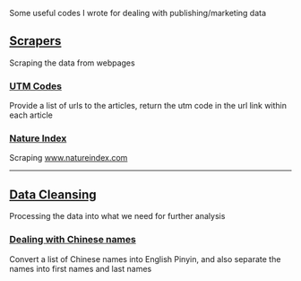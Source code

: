 Some useful codes I wrote for dealing with publishing/marketing data

## [Scrapers](https://github.com/tsunamizou/Data/tree/main/scrapers)

Scraping the data from webpages

### [UTM Codes](https://github.com/tsunamizou/Data/blob/main/scrapers/UtmCodeScraper.ipynb)

Provide a list of urls to the articles, return the utm code in the url link within each article

### [Nature Index](https://github.com/tsunamizou/Data/blob/main/scrapers/nature_index.ipynb)

Scraping www.natureindex.com

------

## [Data Cleansing](https://github.com/tsunamizou/Data/tree/main/data_cleansing) 

Processing the data into what we need for further analysis

### [Dealing with Chinese names](https://github.com/tsunamizou/Data/blob/main/data_cleansing/ChineseName.ipynb)

Convert a list of Chinese names into English Pinyin, and also separate the names into first names and last names
